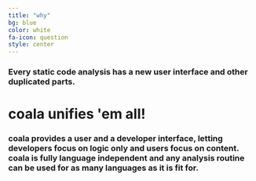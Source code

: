 ```yaml
---
title: "why"
bg: blue
color: white
fa-icon: question
style: center
---
```


### Every static code analysis has a new user interface and other duplicated parts.

# coala unifies 'em all!

### coala provides a user and a developer interface, letting developers focus on logic only and users focus on content. coala is fully language independent and any analysis routine can be used for as many languages as it is fit for.
